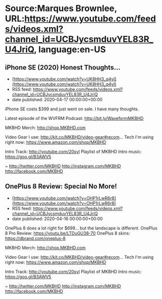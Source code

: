 # Source:Marques Brownlee, URL:https://www.youtube.com/feeds/videos.xml?channel_id=UCBJycsmduvYEL83R_U4JriQ, language:en-US

## iPhone SE (2020) Honest Thoughts...
 - [https://www.youtube.com/watch?v=UK8HH3_q4yI](https://www.youtube.com/watch?v=UK8HH3_q4yI)
 - RSS feed: https://www.youtube.com/feeds/videos.xml?channel_id=UCBJycsmduvYEL83R_U4JriQ
 - date published: 2020-04-17 00:00:00+00:00

iPhone SE costs $399 and just went on sale. I have many thoughts.

Latest episode of the WVFRM Podcast: http://bit.ly/WaveformMKBHD

MKBHD Merch: http://shop.MKBHD.com

Video Gear I use: http://kit.co/MKBHD/video-gear#recom...
Tech I'm using right now: https://www.amazon.com/shop/MKBHD

Intro Track: http://youtube.com/20syl
Playlist of MKBHD Intro music: https://goo.gl/B3AWV5

~
http://twitter.com/MKBHD
http://instagram.com/MKBHD
http://facebook.com/MKBHD

## OnePlus 8 Review: Special No More!
 - [https://www.youtube.com/watch?v=OHP1rLwR6r8](https://www.youtube.com/watch?v=OHP1rLwR6r8)
 - RSS feed: https://www.youtube.com/feeds/videos.xml?channel_id=UCBJycsmduvYEL83R_U4JriQ
 - date published: 2020-04-16 00:00:00+00:00

OnePlus 8 does a lot right for $699... but the landscape is different.
OnePlus 8 Pro Review: https://youtu.be/LTDuGU38-70
OnePlus 8 skins: https://dbrand.com/oneplus-8

MKBHD Merch: http://shop.MKBHD.com

Video Gear I use: http://kit.co/MKBHD/video-gear#recom...
Tech I'm using right now: https://www.amazon.com/shop/MKBHD

Intro Track: http://youtube.com/20syl
Playlist of MKBHD Intro music: https://goo.gl/B3AWV5

~
http://twitter.com/MKBHD
http://instagram.com/MKBHD
http://facebook.com/MKBHD

